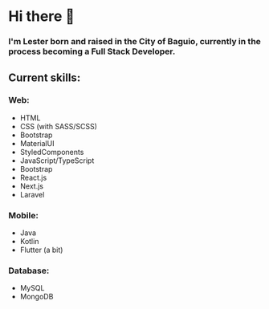 # Hi there 👋

### I'm Lester born and raised in the City of Baguio, currently in the process becoming a Full Stack Developer.

## Current skills:
### Web:
- HTML
- CSS (with SASS/SCSS)
- Bootstrap
- MaterialUI
- StyledComponents
- JavaScript/TypeScript
- Bootstrap
- React.js
- Next.js
- Laravel

### Mobile:
- Java
- Kotlin
- Flutter (a bit)

### Database:
- MySQL
- MongoDB

<!--
**les-pab/les-pab** is a ✨ _special_ ✨ repository because its `README.md` (this file) appears on your GitHub profile.

Here are some ideas to get you started:

- 🔭 I’m currently working on ...
- 🌱 I’m currently learning ...
- 👯 I’m looking to collaborate on ...
- 🤔 I’m looking for help with ...
- 💬 Ask me about ...
- 📫 How to reach me: ...
- 😄 Pronouns: ...
- ⚡ Fun fact: ...
-->
